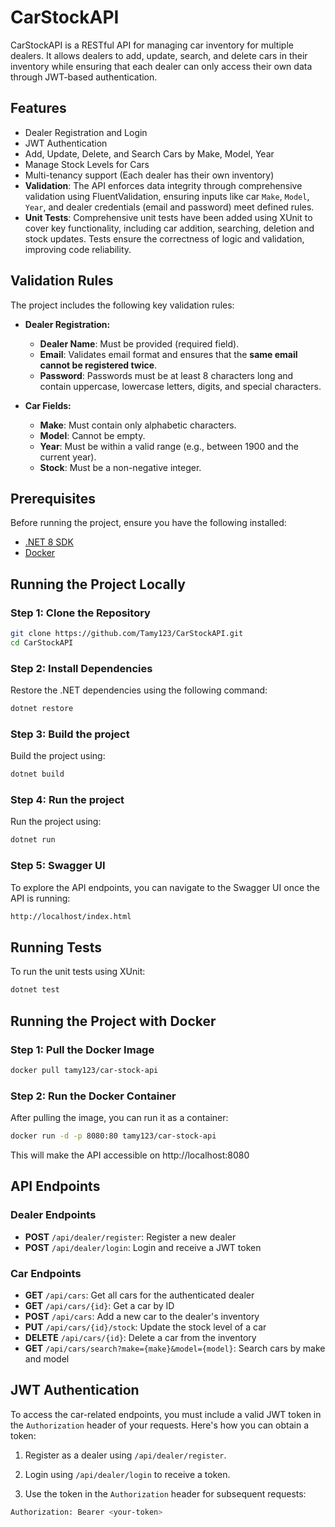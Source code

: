 # CarStockAPI

CarStockAPI is a RESTful API for managing car inventory for multiple dealers. It allows dealers to add, update, search, and delete cars in their inventory while ensuring that each dealer can only access their own data through JWT-based authentication.

## Features
- Dealer Registration and Login
- JWT Authentication
- Add, Update, Delete, and Search Cars by Make, Model, Year
- Manage Stock Levels for Cars
- Multi-tenancy support (Each dealer has their own inventory)
- **Validation**: The API enforces data integrity through comprehensive validation using FluentValidation, ensuring inputs like car `Make`, `Model`, `Year`, and dealer credentials (email and password) meet defined rules.
- **Unit Tests**: Comprehensive unit tests have been added using XUnit to cover key functionality, including car addition, searching, deletion and stock updates. Tests ensure the correctness of logic and validation, improving code reliability.

## Validation Rules

The project includes the following key validation rules:

- **Dealer Registration:**
  - **Dealer Name**: Must be provided (required field).
  - **Email**: Validates email format and ensures that the **same email cannot be registered twice**.
  - **Password**: Passwords must be at least 8 characters long and contain uppercase, lowercase letters, digits, and special characters.
  
- **Car Fields:**
  - **Make**: Must contain only alphabetic characters.
  - **Model**: Cannot be empty.
  - **Year**: Must be within a valid range (e.g., between 1900 and the current year).
  - **Stock**: Must be a non-negative integer.

## Prerequisites

Before running the project, ensure you have the following installed:
- [.NET 8 SDK](https://dotnet.microsoft.com/en-us/download/dotnet/8.0)
- [Docker](https://www.docker.com/get-started)

## Running the Project Locally

### Step 1: Clone the Repository
```bash
git clone https://github.com/Tamy123/CarStockAPI.git
cd CarStockAPI
```

### Step 2: Install Dependencies
Restore the .NET dependencies using the following command:
```bash
dotnet restore
```

### Step 3: Build the project
Build the project using:
```bash
dotnet build
```

### Step 4: Run the project
Run the project using:
```bash
dotnet run
```
### Step 5: Swagger UI
To explore the API endpoints, you can navigate to the Swagger UI once the API is running:
```bash
http://localhost/index.html
```

## Running Tests
To run the unit tests using XUnit:
```bash
dotnet test
```
## Running the Project with Docker

### Step 1: Pull the Docker Image
```bash
docker pull tamy123/car-stock-api
```

### Step 2: Run the Docker Container
After pulling the image, you can run it as a container:
```bash
docker run -d -p 8080:80 tamy123/car-stock-api
```
This will make the API accessible on http://localhost:8080

## API Endpoints

### Dealer Endpoints
- **POST** `/api/dealer/register`: Register a new dealer
- **POST** `/api/dealer/login`: Login and receive a JWT token

### Car Endpoints
- **GET** `/api/cars`: Get all cars for the authenticated dealer
- **GET** `/api/cars/{id}`: Get a car by ID
- **POST** `/api/cars`: Add a new car to the dealer's inventory
- **PUT** `/api/cars/{id}/stock`: Update the stock level of a car
- **DELETE** `/api/cars/{id}`: Delete a car from the inventory
- **GET** `/api/cars/search?make={make}&model={model}`: Search cars by make and model

## JWT Authentication

To access the car-related endpoints, you must include a valid JWT token in the `Authorization` header of your requests. Here's how you can obtain a token:

1. Register as a dealer using `/api/dealer/register`.
2. Login using `/api/dealer/login` to receive a token.

3. Use the token in the `Authorization` header for subsequent requests:

```bash
Authorization: Bearer <your-token>
```




